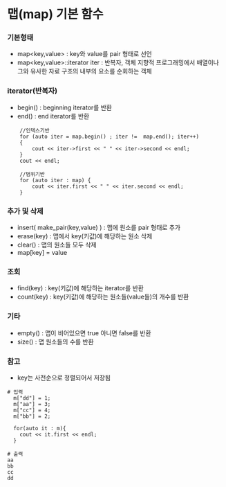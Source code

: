 # 맵(map) 기본 함수


### 기본형태

* map<key,value> : key와 value를 pair 형태로 선언  
* map<key,value>::iterator iter : 반복자, 객체 지향적 프로그래밍에서 배열이나 그와 유사한 자료 구조의 내부의 요소를 순회하는 객체

### iterator(반복자)

* begin() : beginning iterator를 반환
* end() : end iterator를 반환

```
	//인덱스기반
	for (auto iter = map.begin() ; iter !=  map.end(); iter++)
	{
		cout << iter->first << " " << iter->second << endl;
	}
	cout << endl;

	//범위기반
	for (auto iter : map) {
		cout << iter.first << " " << iter.second << endl;
	}
```

### 추가 및 삭제

* insert( make_pair(key,value) ) : 맵에 원소를 pair 형태로 추가
* erase(key) : 맵에서 key(키값)에 해당하는 원소 삭제
* clear() : 맵의 원소들 모두 삭제
* map[key] = value

### 조회

* find(key) : key(키값)에 해당하는 iterator를 반환
* count(key) : key(키값)에 해당하는 원소들(value들)의 개수를 반환

### 기타

* empty() : 맵이 비어있으면 true 아니면 false를 반환
* size() : 맵 원소들의 수를 반환


### 참고
* key는 사전순으로 정렬되어서 저장됨
```
# 입력
  m["dd"] = 1;
  m["aa"] = 3;
  m["cc"] = 4;
  m["bb"] = 2;

  for(auto it : m){
    cout << it.first << endl;
  }
```

```
# 출력
aa
bb
cc
dd
```
